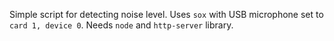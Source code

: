 Simple script for detecting noise level. Uses `sox` with USB microphone set to `card 1, device 0`. Needs `node` and `http-server` library.

